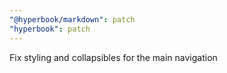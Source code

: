 ```yaml
---
"@hyperbook/markdown": patch
"hyperbook": patch
---
```


Fix styling and collapsibles for the main navigation
